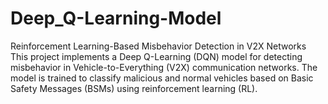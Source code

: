 # Deep_Q-Learning-Model
Reinforcement Learning-Based Misbehavior Detection in V2X Networks  This project implements a Deep Q-Learning (DQN) model for detecting misbehavior in Vehicle-to-Everything (V2X) communication networks. The model is trained to classify malicious and normal vehicles based on Basic Safety Messages (BSMs) using reinforcement learning (RL).
